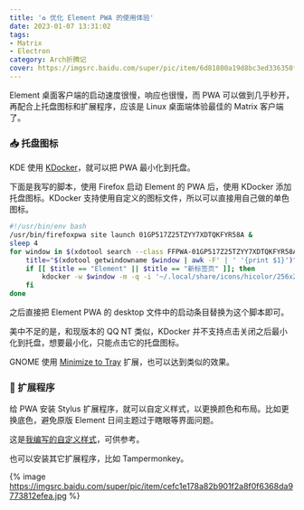 ```yaml
---
title: '♻️ 优化 Element PWA 的使用体验'
date: 2023-01-07 13:31:02
tags:
- Matrix
- Electron
category: Arch折腾记
cover: https://imgsrc.baidu.com/super/pic/item/6d81800a19d8bc3ed336350fc78ba61ea8d3453c.jpg
---
```


Element 桌面客户端的启动速度很慢，响应也很慢，而 PWA 可以做到几乎秒开，再配合上托盘图标和扩展程序，应该是 Linux 桌面端体验最佳的 Matrix 客户端了。

<!--more-->

### 📥 托盘图标

KDE 使用 [KDocker](https://github.com/user-none/KDocker)，就可以把 PWA 最小化到托盘。

下面是我写的脚本，使用 Firefox 启动 Element 的 PWA 后，使用 KDocker 添加托盘图标。KDocker 支持使用自定义的图标文件，所以可以直接用自己做的单色图标。

```bash ~/.local/bin/element
#!/usr/bin/env bash
/usr/bin/firefoxpwa site launch 01GP517Z25TZYY7XDTQKFYR58A &
sleep 4
for window in $(xdotool search --class FFPWA-01GP517Z25TZYY7XDTQKFYR58A); do
    title="$(xdotool getwindowname $window | awk -F' | ' '{print $1}')"
    if [[ $title == "Element" || $title == "新标签页" ]]; then
        kdocker -w $window -m -q -i '~/.local/share/icons/hicolor/256x256/apps/element-symbolic.svg'
    fi
done
```

之后直接把 Element PWA 的 desktop 文件中的启动条目替换为这个脚本即可。

美中不足的是，和现版本的 QQ NT 类似，KDocker 并不支持点击关闭之后最小化到托盘，想要最小化，只能点击它的托盘图标。

GNOME 使用 [Minimize to Tray](https://extensions.gnome.org/extension/1750/minimize-to-tray/) 扩展，也可以达到类似的效果。

### 🎴 扩展程序

给 PWA 安装 Stylus 扩展程序，就可以自定义样式，以更换颜色和布局。比如更换底色，避免原版 Element 日间主题过于瞎眼等界面问题。

这是[我编写的自定义样式](https://github.com/YidaozhanYa/my-scripts/tree/main/element-themes)，可供参考。

也可以安装其它扩展程序，比如 Tampermonkey。

{% image https://imgsrc.baidu.com/super/pic/item/cefc1e178a82b901f2a8f0f6368da9773812efea.jpg %}
